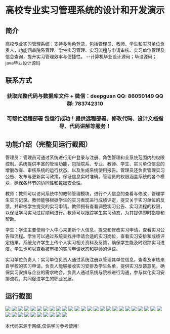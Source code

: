<p><h1 align="center">高校专业实习管理系统的设计和开发演示</h1></p>

## 简介
高校专业实习管理系统：支持多角色登录，包括管理员、教师、学生和实习单位负责人，功能涵盖院系管理、学生实习管理、实习流程与申请审核、实习单位管理及信息查询，提升实习管理效率与便捷性。    --计算机毕业设计源码；毕设源码；java毕业设计源码


## 联系方式
<p><h3 align="center">获取完整代码与数据库文件 + 微信：deepguan QQ: 86050149 QQ群: 783742310</h3></p>
<p><h3 align="center">可帮忙远程部署 包运行成功！提供远程部署、修改代码、设计文档指导、代码讲解等服务！</h3></p>

## 功能介绍（完整见运行截图）
管理员：管理员可通过系统进行用户登录与注册、角色管理和全系统范围内的权限控制。系统提供丰富的管理功能，包括院系、专业、教师、学生、实习单位信息的增删改查、审核系统的运行状态、以及生成系统使用报告。管理员还负责管理实习公告、发布与更新实习政策，保证信息实时准确。管理员的权限涵盖系统的各个模块，确保各环节的协同性和数据安全性。

教师：教师可以访问系统中的教师管理模块，进行个人信息的查看与修改，管理学生实习记录。教师能够根据学生的实习表现进行成绩评定，提交关于实习单位的反馈，并审核学生提交的实习申请。教师拥有查看调整实习公告、实习流程的权限，以保证学习实习过程顺利进行。教师可以跟踪学生实习动态，为其提供即时指导和帮助。

学生：学生主要使用个人中心来更新个人信息，提交和修改实习申请，查看实习公告和流程。学生可以通过系统查找并申请合适的实习岗位，查看实习安排和成绩评定结果。系统允许学生上传个人实习相关资料及反馈，确保学生能及时跟踪实习进度。学生也可以查看被审核的实习申请状态和导师的评语。

实习单位负责人：实习单位负责人通过系统注册以管理其单位信息，查看及审核来自学校的实习申请。负责人能够接收实习安排及学生名单，提供实习反馈意见，确保实习安排与企业的需求吻合。负责人通过系统与院校进行沟通，参与优化实习安排流程，共同促进学生的职业发展。


## 运行截图
![](https://bs-1329754181.cos.ap-shanghai.myqcloud.com/spring/CollegeInternshipManagementSystemDesignAndDevelopmentDemo/img/001.jpg)
![](https://bs-1329754181.cos.ap-shanghai.myqcloud.com/spring/CollegeInternshipManagementSystemDesignAndDevelopmentDemo/img/002.jpg)
![](https://bs-1329754181.cos.ap-shanghai.myqcloud.com/spring/CollegeInternshipManagementSystemDesignAndDevelopmentDemo/img/003.jpg)
![](https://bs-1329754181.cos.ap-shanghai.myqcloud.com/spring/CollegeInternshipManagementSystemDesignAndDevelopmentDemo/img/004.jpg)
![](https://bs-1329754181.cos.ap-shanghai.myqcloud.com/spring/CollegeInternshipManagementSystemDesignAndDevelopmentDemo/img/005.jpg)
![](https://bs-1329754181.cos.ap-shanghai.myqcloud.com/spring/CollegeInternshipManagementSystemDesignAndDevelopmentDemo/img/006.jpg)
![](https://bs-1329754181.cos.ap-shanghai.myqcloud.com/spring/CollegeInternshipManagementSystemDesignAndDevelopmentDemo/img/007.jpg)
![](https://bs-1329754181.cos.ap-shanghai.myqcloud.com/spring/CollegeInternshipManagementSystemDesignAndDevelopmentDemo/img/008.jpg)
![](https://bs-1329754181.cos.ap-shanghai.myqcloud.com/spring/CollegeInternshipManagementSystemDesignAndDevelopmentDemo/img/009.jpg)
![](https://bs-1329754181.cos.ap-shanghai.myqcloud.com/spring/CollegeInternshipManagementSystemDesignAndDevelopmentDemo/img/010.jpg)
![](https://bs-1329754181.cos.ap-shanghai.myqcloud.com/spring/CollegeInternshipManagementSystemDesignAndDevelopmentDemo/img/011.jpg)
![](https://bs-1329754181.cos.ap-shanghai.myqcloud.com/spring/CollegeInternshipManagementSystemDesignAndDevelopmentDemo/img/012.jpg)
![](https://bs-1329754181.cos.ap-shanghai.myqcloud.com/spring/CollegeInternshipManagementSystemDesignAndDevelopmentDemo/img/013.jpg)
![](https://bs-1329754181.cos.ap-shanghai.myqcloud.com/spring/CollegeInternshipManagementSystemDesignAndDevelopmentDemo/img/014.jpg)
![](https://bs-1329754181.cos.ap-shanghai.myqcloud.com/spring/CollegeInternshipManagementSystemDesignAndDevelopmentDemo/img/015.jpg)
![](https://bs-1329754181.cos.ap-shanghai.myqcloud.com/spring/CollegeInternshipManagementSystemDesignAndDevelopmentDemo/img/016.jpg)
![](https://bs-1329754181.cos.ap-shanghai.myqcloud.com/spring/CollegeInternshipManagementSystemDesignAndDevelopmentDemo/img/017.jpg)
![](https://bs-1329754181.cos.ap-shanghai.myqcloud.com/spring/CollegeInternshipManagementSystemDesignAndDevelopmentDemo/img/018.jpg)
![](https://bs-1329754181.cos.ap-shanghai.myqcloud.com/spring/CollegeInternshipManagementSystemDesignAndDevelopmentDemo/img/019.jpg)
![](https://bs-1329754181.cos.ap-shanghai.myqcloud.com/spring/CollegeInternshipManagementSystemDesignAndDevelopmentDemo/img/020.jpg)
![](https://bs-1329754181.cos.ap-shanghai.myqcloud.com/spring/CollegeInternshipManagementSystemDesignAndDevelopmentDemo/img/021.jpg)
![](https://bs-1329754181.cos.ap-shanghai.myqcloud.com/spring/CollegeInternshipManagementSystemDesignAndDevelopmentDemo/img/022.jpg)
![](https://bs-1329754181.cos.ap-shanghai.myqcloud.com/spring/CollegeInternshipManagementSystemDesignAndDevelopmentDemo/img/023.jpg)
![](https://bs-1329754181.cos.ap-shanghai.myqcloud.com/spring/CollegeInternshipManagementSystemDesignAndDevelopmentDemo/img/024.jpg)
![](https://bs-1329754181.cos.ap-shanghai.myqcloud.com/spring/CollegeInternshipManagementSystemDesignAndDevelopmentDemo/img/025.jpg)
![](https://bs-1329754181.cos.ap-shanghai.myqcloud.com/spring/CollegeInternshipManagementSystemDesignAndDevelopmentDemo/img/026.jpg)
![](https://bs-1329754181.cos.ap-shanghai.myqcloud.com/spring/CollegeInternshipManagementSystemDesignAndDevelopmentDemo/img/027.jpg)
![](https://bs-1329754181.cos.ap-shanghai.myqcloud.com/spring/CollegeInternshipManagementSystemDesignAndDevelopmentDemo/img/028.jpg)
![](https://bs-1329754181.cos.ap-shanghai.myqcloud.com/spring/CollegeInternshipManagementSystemDesignAndDevelopmentDemo/img/029.jpg)
![](https://bs-1329754181.cos.ap-shanghai.myqcloud.com/spring/CollegeInternshipManagementSystemDesignAndDevelopmentDemo/img/030.jpg)
![](https://bs-1329754181.cos.ap-shanghai.myqcloud.com/spring/CollegeInternshipManagementSystemDesignAndDevelopmentDemo/img/031.jpg)
![](https://bs-1329754181.cos.ap-shanghai.myqcloud.com/spring/CollegeInternshipManagementSystemDesignAndDevelopmentDemo/img/032.jpg)
![](https://bs-1329754181.cos.ap-shanghai.myqcloud.com/spring/CollegeInternshipManagementSystemDesignAndDevelopmentDemo/img/033.jpg)
![](https://bs-1329754181.cos.ap-shanghai.myqcloud.com/spring/CollegeInternshipManagementSystemDesignAndDevelopmentDemo/img/034.jpg)
![](https://bs-1329754181.cos.ap-shanghai.myqcloud.com/spring/CollegeInternshipManagementSystemDesignAndDevelopmentDemo/img/035.jpg)

<p>本代码来源于网络,仅供学习参考使用!</p>
